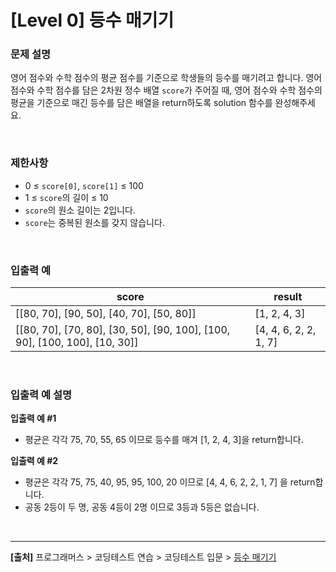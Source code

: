 # [Level 0] 등수 매기기

### 문제 설명
영어 점수와 수학 점수의 평균 점수를 기준으로 학생들의 등수를 매기려고 합니다. 영어 점수와 수학 점수를 담은 2차원 정수 배열 `score`가 주어질 때, 영어 점수와 수학 점수의 평균을 기준으로 매긴 등수를 담은 배열을 return하도록 solution 함수를 완성해주세요.

<br>

### 제한사항
* 0 ≤ `score[0]`, `score[1]` ≤ 100
* 1 ≤ `score`의 길이 ≤ 10
* `score`의 원소 길이는 2입니다.
* `score`는 중복된 원소를 갖지 않습니다.

<br>

### 입출력 예
|score|result|
|-----|------|
|[[80, 70], [90, 50], [40, 70], [50, 80]]|[1, 2, 4, 3]|
|[[80, 70], [70, 80], [30, 50], [90, 100], [100, 90], [100, 100], [10, 30]]|[4, 4, 6, 2, 2, 1, 7]|

<br>

### 입출력 예 설명
**입출력 예 #1**
* 평균은 각각 75, 70, 55, 65 이므로 등수를 매겨 [1, 2, 4, 3]을 return합니다.

**입출력 예 #2**
* 평균은 각각 75, 75, 40, 95, 95, 100, 20 이므로 [4, 4, 6, 2, 2, 1, 7] 을 return합니다.
* 공동 2등이 두 명, 공동 4등이 2명 이므로 3등과 5등은 없습니다.

<br>

---
**[출처]** 프로그래머스 > 코딩테스트 연습 > 코딩테스트 입문 > [등수 매기기](https://school.programmers.co.kr/learn/courses/30/lessons/120882)